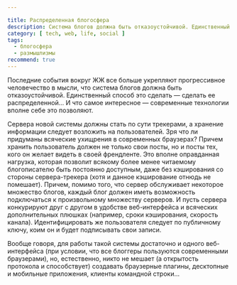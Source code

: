 ```yaml
---

title: Распределенная блогосфера
description: Система блогов должна быть отказоустойчивой. Единственный способ это сделать — сделать ее распределенной... Современные технологии вполне себе это позволяют.
category: [ tech, web, life, social ]
tags:
  - блогосфера
  - размышлизмы
recommend: true
---
```

Последние события вокруг ЖЖ все больше укрепляют прогрессивное человечество в мысли, что система блогов должна
быть отказоустойчивой. Единственный способ это сделать — сделать ее распределенной... И что самое интересное —
современные технологии вполне себе это позволяют.

Сервера новой системы должны стать по сути трекерами, а хранение информации следует возложить на пользователей.
Зря что ли придуманы всяческие ухищрения в современных браузерах? Причем хранить пользователь должен не только
свои посты, но и посты тех, кого он желает видеть в своей френдленте. Это вполне оправданная нагрузка, которая
позволит всякому более менее читаемому блогописателю быть постоянно доступным, даже без кэширования со стороны
сервера-трекера (хотя и данное кэширование отнюдь не помешает). Причем, помимо того, что сервер обслуживает
некоторое множество блогов, каждый блог должен иметь возможность подключаться к произвольному множеству серверов.
И пусть сервера конкурируют друг с другом в удобстве веб-интерфейса и всяческих дополнительных плюшках (например,
сроки кэширования, скорость канала). Идентифицировать же пользователя следует по публичному ключу, коим он
и будет подписывать свои записи.

Вообще говоря, для работы такой системы достаточно и одного веб-интерфейса (при условии, что все блоггеры
пользуются современными браузерами), но, естественно, никто не мешает (а открытость протокола и способствует)
создавать браузерные плагины, десктопные и мобильные приложения, клиенты командной строки...
